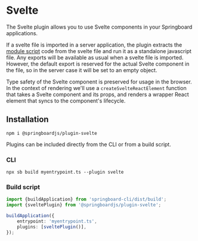 # Svelte

The Svelte plugin allows you to use Svelte components in your Springboard applications.

If a svelte file is imported in a server application, the plugin extracts the [module script](https://kit-docs-demo.vercel.app/docs/component-format/module) code from the svelte file and run it as a standalone javascript file. Any exports will be available as usual when a svelte file is imported. However, the default export is reserved for the actual Svelte component in the file, so in the server case it will be set to an empty object.

Type safety of the Svelte component is preserved for usage in the browser. In the context of rendering we'll use a `createSvelteReactElement` function that takes a Svelte component and its props, and renders a wrapper React element that syncs to the component's lifecycle.

## Installation
```shell
npm i @springboardjs/plugin-svelte
```

Plugins can be included directly from the CLI or from a build script.

### CLI

```shell
npx sb build myentrypoint.ts --plugin svelte
```

### Build script

```typescript
import {buildApplication} from 'springboard-cli/dist/build';
import {sveltePlugin} from '@springboardjs/plugin-svelte';

buildApplication({
    entrypoint: 'myentrypoint.ts',
    plugins: [sveltePlugin()],
});
```